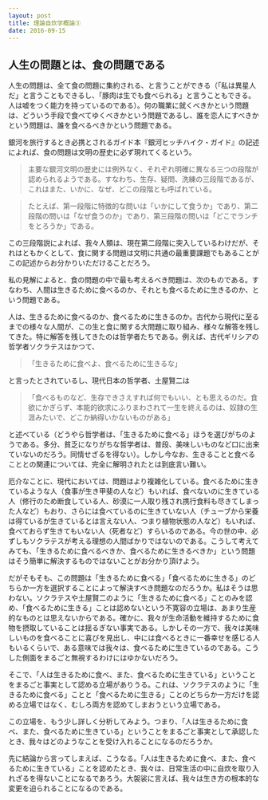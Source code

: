 ```yaml
---
layout: post
title: 理論自炊学概論③
date: 2016-09-15
---
```


## 人生の問題とは、食の問題である
人生の問題は、全て食の問題に集約される、と言うことができる（「私は異星人だ」と言うこともできるし、「豚肉は生でも食べられる」と言うこともできる。人は嘘をつく能力を持っているのである）。何の職業に就くべきかという問題は、どういう手段で食べてゆくべきかという問題であるし、誰を恋人にすべきかという問題は、誰を食べるべきかという問題である。

銀河を旅行するとき必携とされるガイド本『銀河ヒッチハイク・ガイド』の記述によれば、食の問題は文明の歴史に必ず現れてくるという。

> 主要な銀河文明の歴史には例外なく、それぞれ明確に異なる三つの段階が認められるようである。すなわち、生存、疑問、洗練の三段階であるが、これはまた、いかに、なぜ、どこの段階とも呼ばれている。

> たとえば、第一段階に特徴的な問いは「いかにして食うか」であり、第二段階の問いは「なぜ食うのか」であり、第三段階の問いは「どこでランチをとろうか」である。

この三段階説によれば、我々人類は、現在第二段階に突入しているわけだが、それはともかくとして、食に関する問題は文明に共通の最重要課題でもあることがこの記述からお分かりいただけることだろう。

私の見解によると、食の問題の中で最も考えるべき問題は、次のものである。すなわち、人間は生きるために食べるのか、それとも食べるために生きるのか、という問題である。

人は、生きるために食べるのか、食べるために生きるのか。古代から現代に至るまでの様々な人間が、この生と食に関する大問題に取り組み、様々な解答を残してきた。特に解答を残してきたのは哲学者たちである。例えば、古代ギリシアの哲学者ソクラテスはかつて、

> 「生きるために食べよ、食べるために生きるな」

と言ったとされているし、現代日本の哲学者、土屋賢二は

> 「食べるものなど、生存できさえすれば何でもいい、とも思えるのだ。食欲にかぎらず、本能的欲求にふりまわされて一生を終えるのは、奴隷の生涯みたいで、どこか納得いかないものがある」

と述べている（どうやら哲学者は、「生きるために食べる」ほうを選びがちのようである。多分、貧乏になりがちな哲学者は、普段、美味しいものなど口に出来ていないのだろう。同情せざるを得ない）。しかし今なお、生きることと食べることとの関連については、完全に解明されたとは到底言い難い。

厄介なことに、現代においては、問題はより複雑化している。食べるために生きているような人（食事が生き甲斐の人など）もいれば、食べないのに生きている人（修行のため断食している人、砂漠に一人取り残され携行食料も尽きてしまった人など）もおり、さらには食べているのに生きていない人（チューブから栄養は得ているが生きているとは言えない人、つまり植物状態の人など）もいれば、食べておらず生きてもいない人（死者など）すらいるのである。今の世の中、必ずしもソクラテスが考える理想の人間ばかりではないのである。こうして考えてみても、「生きるために食べるべきか、食べるために生きるべきか」という問題はそう簡単に解決するものではないことがお分かり頂けよう。

だがそもそも、この問題は「生きるために食べる」「食べるために生きる」のどちらか一方を選択することによって解決すべき問題なのだろうか。私はそうは思わない。ソクラテスや土屋賢二のように「生きるために食べる」ことのみを認め、「食べるために生きる」ことは認めないという不寛容の立場は、あまり生産的なものとは思えないからである。確かに、我々が生命活動を維持するために食物を摂取していることは揺るぎない事実である。しかしその一方で、我々は美味しいものを食べることに喜びを見出し、中には食べるときに一番幸せを感じる人もいるくらいで、ある意味では我々は、食べるために生きているのである。こうした側面をまるごと無視するわけにはゆかないだろう。

そこで、「人は生きるために食べ、また、食べるために生きている」ということをまるごと事実として認める立場がありうる。これは、ソクラテスのように「生きるために食べる」ことと「食べるために生きる」ことのどちらか一方だけを認める立場ではなく、むしろ両方を認めてしまおうという立場である。

この立場を、もう少し詳しく分析してみよう。つまり、「人は生きるために食べ、また、食べるために生きている」ということをまるごと事実として承認したとき、我々はどのようなことを受け入れることになるのだろうか。

先に結論から言ってしまえば、こうなる。「人は生きるために食べ、また、食べるために生きている」ことを認めたとき、我々は、日常生活の中に自炊を取り入れざるを得ないことになるであろう。大袈裟に言えば、我々は生き方の根本的な変更を迫られることになるのである。
